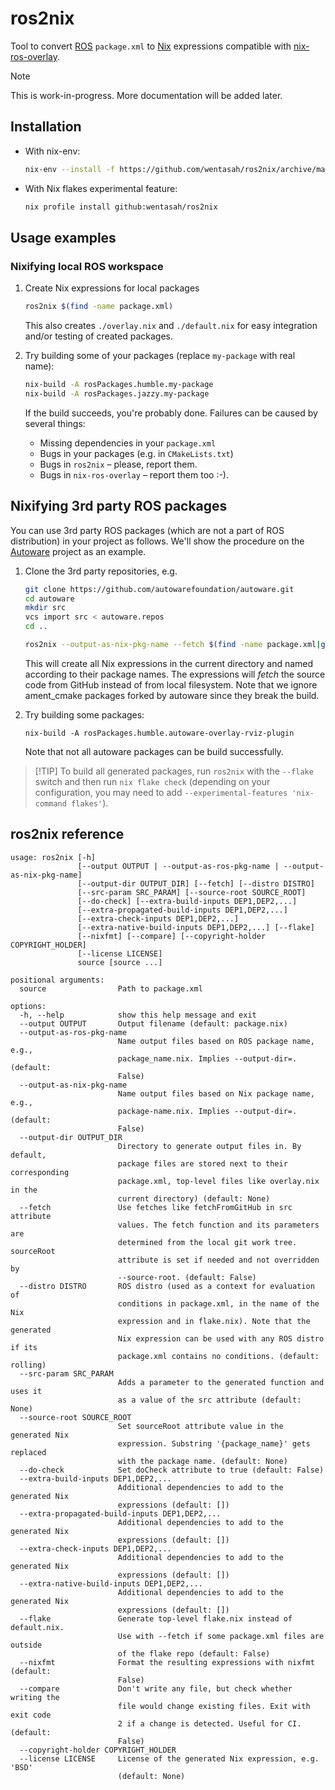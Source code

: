# ros2nix

Tool to convert [ROS][] `package.xml` to [Nix][] expressions
compatible with [nix-ros-overlay][].

> [!NOTE]
> This is work-in-progress. More documentation will be added later.

## Installation

- With nix-env:
  ```sh
  nix-env --install -f https://github.com/wentasah/ros2nix/archive/main.tar.gz
  ```
- With Nix flakes experimental feature:
  ```sh
  nix profile install github:wentasah/ros2nix
  ```

## Usage examples

### Nixifying local ROS workspace

1. Create Nix expressions for local packages
   ```sh
   ros2nix $(find -name package.xml)
   ```
   This also creates `./overlay.nix` and `./default.nix` for easy
   integration and/or testing of created packages.

2. Try building some of your packages (replace `my-package` with real
   name):
   ```sh
   nix-build -A rosPackages.humble.my-package
   nix-build -A rosPackages.jazzy.my-package
   ```
   If the build succeeds, you're probably done. Failures can be caused
   by several things:
   - Missing dependencies in your `package.xml`
   - Bugs in your packages (e.g. in `CMakeLists.txt`)
   - Bugs in `ros2nix` – please, report them.
   - Bugs in `nix-ros-overlay` – report them too :-).

## Nixifying 3rd party ROS packages

You can use 3rd party ROS packages (which are not a part of ROS
distribution) in your project as follows. We'll show the procedure on
the [Autoware][] project as an example.

1. Clone the 3rd party repositories, e.g.
   ```sh
   git clone https://github.com/autowarefoundation/autoware.git
   cd autoware
   mkdir src
   vcs import src < autoware.repos
   cd ..

   ros2nix --output-as-nix-pkg-name --fetch $(find -name package.xml|grep -v ament_cmake)
   ```
   This will create all Nix expressions in the current directory and
   named according to their package names. The expressions will
   _fetch_ the source code from GitHub instead of from local
   filesystem. Note that we ignore ament_cmake packages forked by
   autoware since they break the build.

2. Try building some packages:
   ```
   nix-build -A rosPackages.humble.autoware-overlay-rviz-plugin
   ```
   Note that not all autoware packages can be build successfully.

> [!TIP] To build all generated packages, run `ros2nix` with the
> `--flake` switch and then run `nix flake check` (depending on your
> configuration, you may need to add `--experimental-features
> 'nix-command flakes'`).

[Autoware]: https://autoware.org/

## ros2nix reference

<!-- `$  python3 -m ros2nix --help` -->
```
usage: ros2nix [-h]
               [--output OUTPUT | --output-as-ros-pkg-name | --output-as-nix-pkg-name]
               [--output-dir OUTPUT_DIR] [--fetch] [--distro DISTRO]
               [--src-param SRC_PARAM] [--source-root SOURCE_ROOT]
               [--do-check] [--extra-build-inputs DEP1,DEP2,...]
               [--extra-propagated-build-inputs DEP1,DEP2,...]
               [--extra-check-inputs DEP1,DEP2,...]
               [--extra-native-build-inputs DEP1,DEP2,...] [--flake]
               [--nixfmt] [--compare] [--copyright-holder COPYRIGHT_HOLDER]
               [--license LICENSE]
               source [source ...]

positional arguments:
  source                Path to package.xml

options:
  -h, --help            show this help message and exit
  --output OUTPUT       Output filename (default: package.nix)
  --output-as-ros-pkg-name
                        Name output files based on ROS package name, e.g.,
                        package_name.nix. Implies --output-dir=. (default:
                        False)
  --output-as-nix-pkg-name
                        Name output files based on Nix package name, e.g.,
                        package-name.nix. Implies --output-dir=. (default:
                        False)
  --output-dir OUTPUT_DIR
                        Directory to generate output files in. By default,
                        package files are stored next to their corresponding
                        package.xml, top-level files like overlay.nix in the
                        current directory) (default: None)
  --fetch               Use fetches like fetchFromGitHub in src attribute
                        values. The fetch function and its parameters are
                        determined from the local git work tree. sourceRoot
                        attribute is set if needed and not overridden by
                        --source-root. (default: False)
  --distro DISTRO       ROS distro (used as a context for evaluation of
                        conditions in package.xml, in the name of the Nix
                        expression and in flake.nix). Note that the generated
                        Nix expression can be used with any ROS distro if its
                        package.xml contains no conditions. (default: rolling)
  --src-param SRC_PARAM
                        Adds a parameter to the generated function and uses it
                        as a value of the src attribute (default: None)
  --source-root SOURCE_ROOT
                        Set sourceRoot attribute value in the generated Nix
                        expression. Substring '{package_name}' gets replaced
                        with the package name. (default: None)
  --do-check            Set doCheck attribute to true (default: False)
  --extra-build-inputs DEP1,DEP2,...
                        Additional dependencies to add to the generated Nix
                        expressions (default: [])
  --extra-propagated-build-inputs DEP1,DEP2,...
                        Additional dependencies to add to the generated Nix
                        expressions (default: [])
  --extra-check-inputs DEP1,DEP2,...
                        Additional dependencies to add to the generated Nix
                        expressions (default: [])
  --extra-native-build-inputs DEP1,DEP2,...
                        Additional dependencies to add to the generated Nix
                        expressions (default: [])
  --flake               Generate top-level flake.nix instead of default.nix.
                        Use with --fetch if some package.xml files are outside
                        of the flake repo (default: False)
  --nixfmt              Format the resulting expressions with nixfmt (default:
                        False)
  --compare             Don't write any file, but check whether writing the
                        file would change existing files. Exit with exit code
                        2 if a change is detected. Useful for CI. (default:
                        False)
  --copyright-holder COPYRIGHT_HOLDER
  --license LICENSE     License of the generated Nix expression, e.g. 'BSD'
                        (default: None)
```

[ROS]: https://www.ros.org/
[Nix]: https://nixos.org/
[nix-ros-overlay]: https://github.com/lopsided98/nix-ros-overlay

<!-- Local Variables: -->
<!-- compile-command: "mdsh" -->
<!-- End: -->
